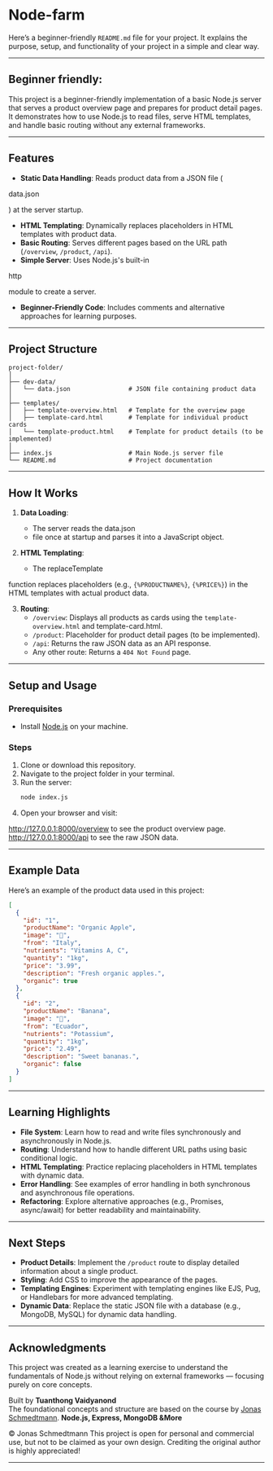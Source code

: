 # Node-farm

Here’s a beginner-friendly `README.md` file for your project. It explains the purpose, setup, and functionality of your project in a simple and clear way.

---

## Beginner friendly:

This project is a beginner-friendly implementation of a basic Node.js server that serves a product overview page and prepares for product detail pages. It demonstrates how to use Node.js to read files, serve HTML templates, and handle basic routing without any external frameworks.

---

## Features

- **Static Data Handling**: Reads product data from a JSON file (

data.json

) at the server startup.

- **HTML Templating**: Dynamically replaces placeholders in HTML templates with product data.
- **Basic Routing**: Serves different pages based on the URL path (`/overview`, `/product`, `/api`).
- **Simple Server**: Uses Node.js's built-in

http

module to create a server.

- **Beginner-Friendly Code**: Includes comments and alternative approaches for learning purposes.

---

## Project Structure

```
project-folder/
│
├── dev-data/
│   └── data.json                # JSON file containing product data
│
├── templates/
│   ├── template-overview.html   # Template for the overview page
│   ├── template-card.html       # Template for individual product cards
│   └── template-product.html    # Template for product details (to be implemented)
│
├── index.js                     # Main Node.js server file
└── README.md                    # Project documentation
```

---

## How It Works

1. **Data Loading**:

   - The server reads the data.json
   - file once at startup and parses it into a JavaScript object.

2. **HTML Templating**:
   - The replaceTemplate

function replaces placeholders (e.g., `{%PRODUCTNAME%}`, `{%PRICE%}`) in the HTML templates with actual product data.

3. **Routing**:
   - `/overview`: Displays all products as cards using the `template-overview.html` and template-card.html.
   - `/product`: Placeholder for product detail pages (to be implemented).
   - `/api`: Returns the raw JSON data as an API response.
   - Any other route: Returns a `404 Not Found` page.

---

## Setup and Usage

### Prerequisites

- Install [Node.js](https://nodejs.org/) on your machine.

### Steps

1. Clone or download this repository.
2. Navigate to the project folder in your terminal.
3. Run the server:
   ```bash
   node index.js
   ```
4. Open your browser and visit:

http://127.0.0.1:8000/overview
to see the product overview page.
http://127.0.0.1:8000/api
to see the raw JSON data.

---

## Example Data

Here’s an example of the product data used in this project:

```json
[
  {
    "id": "1",
    "productName": "Organic Apple",
    "image": "🍎",
    "from": "Italy",
    "nutrients": "Vitamins A, C",
    "quantity": "1kg",
    "price": "3.99",
    "description": "Fresh organic apples.",
    "organic": true
  },
  {
    "id": "2",
    "productName": "Banana",
    "image": "🍌",
    "from": "Ecuador",
    "nutrients": "Potassium",
    "quantity": "1kg",
    "price": "2.49",
    "description": "Sweet bananas.",
    "organic": false
  }
]
```

---

## Learning Highlights

- **File System**: Learn how to read and write files synchronously and asynchronously in Node.js.
- **Routing**: Understand how to handle different URL paths using basic conditional logic.
- **HTML Templating**: Practice replacing placeholders in HTML templates with dynamic data.
- **Error Handling**: See examples of error handling in both synchronous and asynchronous file operations.
- **Refactoring**: Explore alternative approaches (e.g., Promises, async/await) for better readability and maintainability.

---

## Next Steps

- **Product Details**: Implement the `/product` route to display detailed information about a single product.
- **Styling**: Add CSS to improve the appearance of the pages.
- **Templating Engines**: Experiment with templating engines like EJS, Pug, or Handlebars for more advanced templating.
- **Dynamic Data**: Replace the static JSON file with a database (e.g., MongoDB, MySQL) for dynamic data handling.

---

## Acknowledgments

This project was created as a learning exercise to understand the fundamentals of Node.js without relying on external frameworks — focusing purely on core concepts.

Built by **Tuanthong Vaidyanond**  
The foundational concepts and structure are based on the course by [Jonas Schmedtmann](https://codingheroes.io/).
**Node.js, Express, MongoDB &More**

© Jonas Schmedtmann
This project is open for personal and commercial use, but not to be claimed as your own design.
Crediting the original author is highly appreciated!

---
